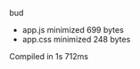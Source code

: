 bud

 - app.js       minimized       699 bytes
 - app.css       minimized       248 bytes

Compiled in 1s 712ms